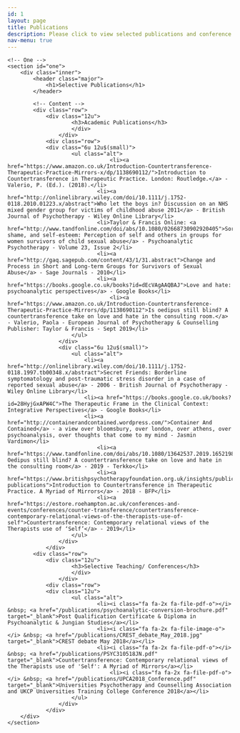 ```yaml
---
id: 1
layout: page
title: Publications
description: Please click to view selected publications and conference links
nav-menu: true
---
```


<!-- Main -->

<div id="main" class="alt">

    <!-- One -->
    <section id="one">
    	<div class="inner">
    		<header class="major">
    			<h1>Selective Publications</h1>
    		</header>

    		<!-- Content -->
    		<div class="row">
    			<div class="12u">
    					<h3>Academic Publications</h3>
    					</div>
    				</div>
    			<div class="row">
    			<div class="6u 12u$(small)">
    					<ul class="alt">
    								<li><a href="https://www.amazon.co.uk/Introduction-Countertransference-Therapeutic-Practice-Mirrors-x/dp/1138690112/">Introduction to Countertransference in Therapeutic Practice. London: Routledge.</a> - Valerio, P. (Ed.). (2018).</li>
    							<li><a href="http://onlinelibrary.wiley.com/doi/10.1111/j.1752-0118.2010.01223.x/abstract">Who let the boys in? Discussion on an NHS mixed gender group for victims of childhood abuse 2011</a> - British Journal of Psychotherapy - Wiley Online Library</li>
    							<li>Taylor & Francis Online: <a href="http://www.tandfonline.com/doi/abs/10.1080/02668730902920405">Sorrow, shame, and self-esteem: Perception of self and others in groups for women survivors of child sexual abuse</a> - Psychoanalytic Psychotherapy - Volume 23, Issue 2</li>
    							<li><a href="http://gaq.sagepub.com/content/43/1/31.abstract">Change and Process in Short and Long-term Groups for Survivors of Sexual Abuse</a> - Sage Journals - 2010</li>
    							<li><a href="https://books.google.co.uk/books?id=dEcVAgAAQBAJ">Love and hate: psychoanalytic perspectives</a> - Google Books</li>
									<li><a href="https://www.amazon.co.uk/Introduction-Countertransference-Therapeutic-Practice-Mirrors/dp/1138690112">Is oedipus still blind? A countertransference take on love and hate in the consulting room.</a> - Valerio, Paola - European Journal of Psychotherapy & Counselling Publisher: Taylor & Francis - Sept 2019</li>
    					</ul>
    				</div>
    				<div class="6u 12u$(small)">
    					<ul class="alt">
    						<li><a href="http://onlinelibrary.wiley.com/doi/10.1111/j.1752-0118.1997.tb00348.x/abstract">Secret Friends: Borderline symptomatology and post-traumatic stress disorder in a case of reported sexual abuse</a> - 2006 - British Journal of Psychotherapy - Wiley Online Library</li>
    						<li><a href="https://books.google.co.uk/books?id=28HyjGxAPW4C">The Therapeutic Frame in the Clinical Context: Integrative Perspectives</a> - Google Books</li>
    						<li><a href="http://containerandcontained.wordpress.com/">Container And Contained</a> - a view over bloomsbury, over london, over athens, over psychoanalysis, over thoughts that come to my mind - Jasmin Vardimon</li>
								<li><a href="https://www.tandfonline.com/doi/abs/10.1080/13642537.2019.1652198">Is Oedipus still blind? A countertransference take on love and hate in the consulting room</a> - 2019 - Terkko</li>
								<li><a href="https://www.britishpsychotherapyfoundation.org.uk/insights/publications/members-publications">Introduction to Countertransference in Therapeutic Practice. A Myriad of Mirrors</a> - 2018 - BFP</li>
								<li><a href="https://estore.roehampton.ac.uk/conferences-and-events/conferences/counter-transference/countertransference-contemporary-relational-views-of-the-therapists-use-of-self">Countertransference: Contemporary relational views of the Therapists use of ‘Self’</a> - 2019</li>
    					</ul>
    				</div>
    			</div>
    		<div class="row">
    			<div class="12u">
    					<h3>Selective Teaching/ Conferences</h3>
    					</div>
    				</div>
    			<div class="row">
    			<div class="12u">
    					<ul class="alt">
    							<li><i class="fa fa-2x fa-file-pdf-o"></i> &nbsp; <a href="/publications/psychoanalytic-conversion-brochure.pdf" target="_blank">Post Qualification Certificate & Diploma in Psychoanalytic & Jungian Studies</a></li>
    							<li><i class="fa fa-2x fa-file-image-o"></i> &nbsp; <a href="/publications/CREST_debate_May_2018.jpg" target="_blank">CREST debate May 2018</a></li>
    							<li><i class="fa fa-2x fa-file-pdf-o"></i> &nbsp; <a href="/publications/PSYC310518JN.pdf" target="_blank">Countertransference: Contemporary relational views of the Therapists use of 'Self': A Myriad of Mirrors</a></li>
    								<li><i class="fa fa-2x fa-file-pdf-o"></i> &nbsp; <a href="/publications/UPCA2018_Conference.pdf" target="_blank">Universities Psychotherapy and Counselling Association and UKCP Universities Training College Conference 2018</a></li>
    					</ul>
    				</div>
    			</div>
    	</div>
    </section>

</div>

